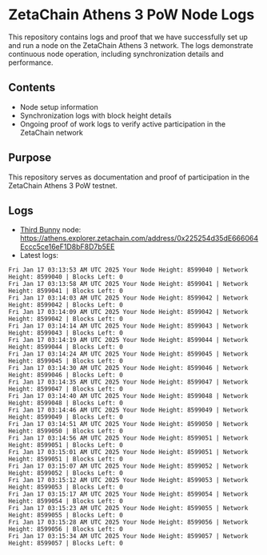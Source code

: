 # ZetaChain Athens 3 PoW Node Logs
This repository contains logs and proof that we have successfully set up and run a node on the ZetaChain Athens 3 network. The logs demonstrate continuous node operation, including synchronization details and performance.

## Contents
- Node setup information
- Synchronization logs with block height details
- Ongoing proof of work logs to verify active participation in the ZetaChain network

## Purpose
This repository serves as documentation and proof of participation in the ZetaChain Athens 3 PoW testnet.

## Logs

- [Third Bunny](https://thirdbunny.xyz/) node: https://athens.explorer.zetachain.com/address/0x225254d35dE666064Eccc5ce16eF1D8bF8D7b5EE
- Latest logs:
```
Fri Jan 17 03:13:53 AM UTC 2025 Your Node Height: 8599040 | Network Height: 8599040 | Blocks Left: 0
Fri Jan 17 03:13:58 AM UTC 2025 Your Node Height: 8599041 | Network Height: 8599041 | Blocks Left: 0
Fri Jan 17 03:14:03 AM UTC 2025 Your Node Height: 8599042 | Network Height: 8599042 | Blocks Left: 0
Fri Jan 17 03:14:09 AM UTC 2025 Your Node Height: 8599042 | Network Height: 8599042 | Blocks Left: 0
Fri Jan 17 03:14:14 AM UTC 2025 Your Node Height: 8599043 | Network Height: 8599043 | Blocks Left: 0
Fri Jan 17 03:14:19 AM UTC 2025 Your Node Height: 8599044 | Network Height: 8599044 | Blocks Left: 0
Fri Jan 17 03:14:24 AM UTC 2025 Your Node Height: 8599045 | Network Height: 8599045 | Blocks Left: 0
Fri Jan 17 03:14:30 AM UTC 2025 Your Node Height: 8599046 | Network Height: 8599046 | Blocks Left: 0
Fri Jan 17 03:14:35 AM UTC 2025 Your Node Height: 8599047 | Network Height: 8599047 | Blocks Left: 0
Fri Jan 17 03:14:40 AM UTC 2025 Your Node Height: 8599048 | Network Height: 8599048 | Blocks Left: 0
Fri Jan 17 03:14:46 AM UTC 2025 Your Node Height: 8599049 | Network Height: 8599049 | Blocks Left: 0
Fri Jan 17 03:14:51 AM UTC 2025 Your Node Height: 8599050 | Network Height: 8599050 | Blocks Left: 0
Fri Jan 17 03:14:56 AM UTC 2025 Your Node Height: 8599051 | Network Height: 8599051 | Blocks Left: 0
Fri Jan 17 03:15:01 AM UTC 2025 Your Node Height: 8599051 | Network Height: 8599051 | Blocks Left: 0
Fri Jan 17 03:15:07 AM UTC 2025 Your Node Height: 8599052 | Network Height: 8599052 | Blocks Left: 0
Fri Jan 17 03:15:12 AM UTC 2025 Your Node Height: 8599053 | Network Height: 8599053 | Blocks Left: 0
Fri Jan 17 03:15:17 AM UTC 2025 Your Node Height: 8599054 | Network Height: 8599054 | Blocks Left: 0
Fri Jan 17 03:15:23 AM UTC 2025 Your Node Height: 8599055 | Network Height: 8599055 | Blocks Left: 0
Fri Jan 17 03:15:28 AM UTC 2025 Your Node Height: 8599056 | Network Height: 8599056 | Blocks Left: 0
Fri Jan 17 03:15:34 AM UTC 2025 Your Node Height: 8599057 | Network Height: 8599057 | Blocks Left: 0
```
